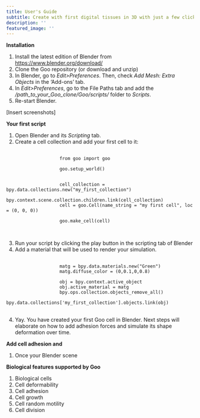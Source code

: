 ```yaml
---
title: User's Guide
subtitle: Create with first digital tissues in 3D with just a few clicks.
description: ''
featured_image: ''
---
```


<b>Installation</b>

1. Install the latest edition of Blender from <a href="https://www.blender.org/download/">https://www.blender.org/download/</a>
2. Clone the Goo repository (or download and unzip)
3. In Blender, go to <i>Edit>Preferences</i>. Then, check <i>Add Mesh: Extra Objects</i> in the ‘Add-ons’ tab. 
4. In <i>Edit>Preferences</i>, go to the File Paths tab and add the <i>/path_to_your_Goo_clone/Goo/scripts/</i> folder to <i>Scripts</i>. 
5. Re-start Blender. 

[Insert screenshots]


<b>Your first script</b>

1. Open Blender and its <i>Scripting</i> tab. 
2. Create a cell collection and add your first cell to it: <br>
<pre>
    <code class="language-python">             
                    from goo import goo <br>
                    goo.setup_world() <br>

                    cell_collection = bpy.data.collections.new("my_first_collection")
                    bpy.context.scene.collection.children.link(cell_collection)
                    cell = goo.Cell(name_string = &#x22;my first cell&#x22;, loc = (0, 0, 0)) <br>
                    goo.make_cell(cell) <br>
    </code> 
</pre>




3. Run your script by clicking the play button in the scripting tab of Blender
4. Add a material that will be used to render your simulation. 
<pre class="line-numbers">
    <code class="language-python">             
                    matg = bpy.data.materials.new("Green")
                    matg.diffuse_color = (0,0.1,0,0.8)
                    
                    obj = bpy.context.active_object
                    obj.active_material = matg
                    bpy.ops.collection.objects_remove_all()
                    bpy.data.collections['my_first_collection'].objects.link(obj)
    </code> 
</pre>
4. Yay. You have created your first Goo cell in Blender. Next steps will elaborate on how to add adhesion forces and simulate its shape deformation over time. 

<b>Add cell adhesion and </b>

1. Once your Blender scene


<b>Biological features supported by Goo</b>

1. Biological cells
2. Cell deformability
3. Cell adhesion
4. Cell growth 
5. Cell random motility
6. Cell division
